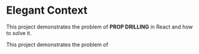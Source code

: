 # Elegant Context

This project demonstrates the problem of <b>PROP DRILLING</b> in React and how to solve it.

This project demonstrates the problem of 